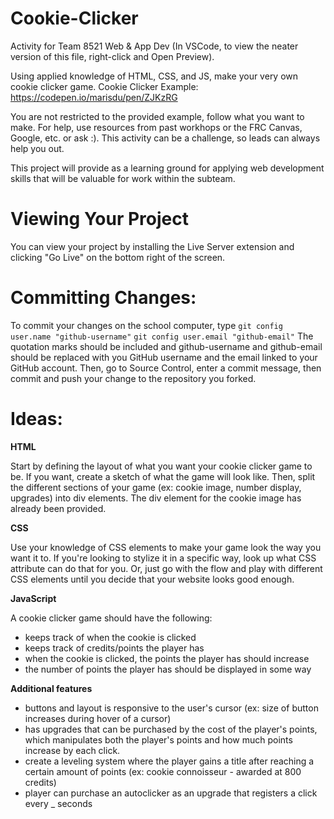 # Cookie-Clicker
Activity for Team 8521 Web &amp; App Dev
(In VSCode, to view the neater version of this file, right-click and Open Preview).

Using applied knowledge of HTML, CSS, and JS, make your very own cookie clicker game.
Cookie Clicker Example: https://codepen.io/marisdu/pen/ZJKzRG

You are not restricted to the provided example, follow what you want to make. 
For help, use resources from past workhops or the FRC Canvas, Google, etc. or ask :). 
This activity can be a challenge, so leads can always help you out. 

This project will provide as a learning ground for applying web development skills that will be valuable for work within the subteam. 

# Viewing Your Project
You can view your project by installing the Live Server extension and clicking "Go Live" on the bottom right of the screen.

# Committing Changes:
To commit your changes on the school computer, type 
`git config user.name "github-username"`
`git config user.email "github-email"`
The quotation marks should be included and github-username and github-email should be replaced with you GitHub username and the email linked to your GitHub account. 
Then, go to Source Control, enter a commit message, then commit and push your change to the repository you forked. 

# Ideas:
__HTML__

Start by defining the layout of what you want your cookie clicker game to be. If you want, create a sketch of what the game will look like. 
Then, split the different sections of your game (ex: cookie image, number display, upgrades) into div elements. 
The div element for the cookie image has already been provided.

__CSS__

Use your knowledge of CSS elements to make your game look the way you want it to. 
If you're looking to stylize it in a specific way, look up what CSS attribute can do that for you.
Or, just go with the flow and play with different CSS elements until you decide that your website looks good enough. 

__JavaScript__

A cookie clicker game should have the following:
- keeps track of when the cookie is clicked
- keeps track of credits/points the player has
- when the cookie is clicked, the points the player has should increase
- the number of points the player has should be displayed in some way

__Additional features__

- buttons and layout is responsive to the user's cursor (ex: size of button increases during hover of a cursor)
- has upgrades that can be purchased by the cost of the player's points, which manipulates both the player's points and how much points increase by each click. 
- create a leveling system where the player gains a title after reaching a certain amount of points (ex: cookie connoisseur - awarded at 800 credits)
- player can purchase an autoclicker as an upgrade that registers a click every _ seconds
